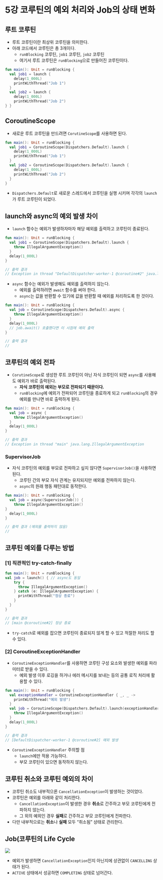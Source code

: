 # 5강 코루틴의 예외 처리와 Job의 상태 변화

## 루트 코루틴

- 루트 코루틴이란 최상위 코루틴을 의미한다.
- 아래 코드에서 코루틴은 총 3개이다.
    - `runBlocking` 코루틴, `job1` 코루틴, `job2` 코루틴
    - 여기서 루트 코루틴은 `runBlocking`으로 만들어진 코루틴이다.

```kotlin
fun main(): Unit = runBlocking {
  val job1 = launch {
    delay(1_000L)
    printWithThread("Job 1")
  }
  val job2 = launch {
    delay(1_000L)
    printWithThread("Job 2")
} }
```

## CoroutineScope

- 새로운 루트 코루틴을 만드려면 `CorutineScope`를 사용하면 된다.

```kotlin
fun main(): Unit = runBlocking {
  val job1 = CoroutineScope(Dispatchers.Default).launch {
    delay(1_000L)
    printWithThread("Job 1")
  }
  val job2 = CoroutineScope(Dispatchers.Default).launch {
    delay(1_000L)
    printWithThread("Job 2")
  } 
}
```

- `Dispatchers.Default`로 새로운 스레드에서 코루틴을 실행 시키며 각각의 `launch`가 루트 코루틴이 되었다.

## launch와 async의 예외 발생 차이

- `launch` 함수는 예외가 발생하자마자 해당 예외를 출력하고 코루틴이 종료된다.

```kotlin
fun main(): Unit = runBlocking {
  val job1 = CoroutineScope(Dispatchers.Default).launch {
    throw IllegalArgumentException()
  }
  delay(1_000L) 
}

// 출력 결과
// Exception in thread "DefaultDispatcher-worker-1 @coroutine#2" java.lang.IllegalArgumentException
```

- `async` 함수는 예외가 발생해도 예외를 출력하지 않는다.
    - 예외를 출력하려면 `await` 함수를 써야 한다.
    - `async`는 값을 반환할 수 있기에 값을 반환할 때 예외를 처리하도록 한 것이다.

```kotlin
fun main(): Unit = runBlocking {
  val job = CoroutineScope(Dispatchers.Default).async {
    throw IllegalArgumentException()
  }
  delay(1_000L)
  // job.await() 호출했다면 이 시점에 예외 출력
}

// 출력 결과
//
```

## 코루틴의 예외 전파

- `CorutineScope`로 생성한 루트 코루틴이 아닌 자식 코루틴이 되면 `async`를 사용해도 예외가 바로 출력된다.
    - **자식 코루틴의 예외는 부모로 전파되기 때문이다.**
    - `runBlocking`에 예외가 전파되어 코루틴을 종료하게 되고 `runBlocking`의 경우 예외를 만나면 바로 출력하게 된다.

```kotlin
fun main(): Unit = runBlocking {
  val job = async {
    throw IllegalArgumentException()
  }
  delay(1_000L)
}

// 출력 결과
// Exception in thread "main" java.lang.IllegalArgumentException
```

### SupervisorJob

- 자식 코루틴의 예외를 부모로 전파하고 싶지 않다면 `SupervisorJob()`을 사용하면 된다.
    - 코루틴 간의 부모 자식 관계는 유지되지만 예외를 전파하지 않는다.
    - `async`의 원래 행동 패턴대로 동작한다.

```kotlin
fun main(): Unit = runBlocking {
  val job = async(SupervisorJob()) {
    throw IllegalArgumentException()
}
  delay(1_000L)
}

// 출력 결과 (예외를 출력하지 않음)
//
```

## 코루틴 예외를 다루는 방법

### [1] 직관적인 try-catch-finally

```kotlin
fun main(): Unit = runBlocking {
val job = launch() { // async도 동일
    try {
      throw IllegalArgumentException()
    } catch (e: IllegalArgumentException) {
      printWithThread("정상 종료")
    } 
  }
}

// 출력 결과
// [main @coroutine#2] 정상 종료
```

- `try-catch`로 예외를 잡으면 코루틴이 종료되지 않게 할 수 있고 적절한 처리도 할 수 있다.

### [2] CoroutineExceptionHandler

- `CoroutineExceptionHandler`를 사용하면 코루틴 구성 요소와 발생한 예외를 파라미터로 받을 수 있다.
  - 예외 발생 이후 로깅을 하거나 에러 메시지를 보내는 등의 공통 로직 처리에 활용할 수 있다.

```kotlin
fun main(): Unit = runBlocking {
  val exceptionHandler = CoroutineExceptionHandler { _, _ ->
    printWithThread("예외 발생")
  }
  val job = CoroutineScope(Dispatchers.Default).launch(exceptionHandler) {
    throw IllegalArgumentException()
  }
  delay(1_000L)
}

// 출력 결과
// [DefaultDispatcher-worker-1 @coroutine#2] 예외 발생
```

- `CoroutineExceptionHandler` 주의할 점
  - `launch`에만 적용 가능하다.
  - 부모 코루틴이 있으면 동작하지 않는다.

## 코루틴 취소와 코루틴 예외의 차이

- 코루틴 취소도 내부적으론 `CancellationException`이 발생하는 것이었다.
- 코루틴은 예외를 아래와 같이 처리한다.
  - `CancellationException`이 발생한 경우 **취소**로 간주하고 부모 코루틴에게 전파하지 않는다.
  - 그 외의 예외인 경우 **실패**로 간주하고 부모 코루틴에게 전파한다.
- 다만 내부적으로는 **취소**나 **실패** 모두 “취소됨” 상태로 관리한다.

## Job(코루틴의 Life Cycle

<img src="https://github.com/ldk980130/TIL/assets/78652144/8b737f79-93f3-4fe7-9d5d-09e324214249">

- 예외가 발생하면 `CancellationException`인지 아닌지에 상관없이 `CANCELLING` 상태가 된다.
- `ACTIVE` 상태에서 성공하면 `COMPLETING` 상태로 넘어간다.


